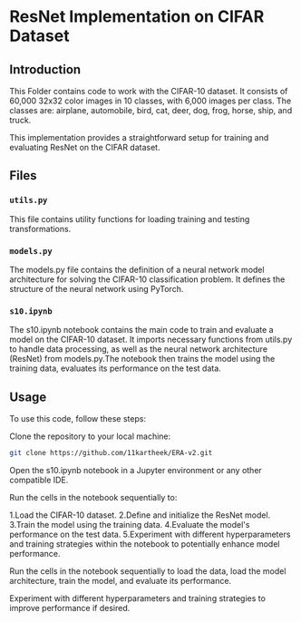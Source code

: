 # ResNet Implementation on CIFAR Dataset

## Introduction
This Folder contains code to work with the CIFAR-10 dataset. It consists of 60,000 32x32 color images in 10 classes, with 6,000 images per class. The classes are: airplane, automobile, bird, cat, deer, dog, frog, horse, ship, and truck. 

This implementation provides a straightforward setup for training and evaluating ResNet on the CIFAR dataset.

## Files
### `utils.py`
This file contains utility functions for loading training and testing transformations.

### `models.py`
The models.py file contains the definition of a neural network model architecture for solving the CIFAR-10 classification problem. It defines the structure of the neural network using PyTorch.

### `s10.ipynb`
The s10.ipynb notebook contains the main code to train and evaluate a model on the CIFAR-10 dataset.  It imports necessary functions from utils.py to handle data processing, as well as the neural network architecture (ResNet) from models.py.The notebook then trains the model using the training data, evaluates its performance on the test data.

## Usage
To use this code, follow these steps:

Clone the repository to your local machine:
 ```bash
git clone https://github.com/11kartheek/ERA-v2.git
```
Open the s10.ipynb notebook in a Jupyter environment or any other compatible IDE.

Run the cells in the notebook sequentially to:

1.Load the CIFAR-10 dataset.
2.Define and initialize the ResNet model.
3.Train the model using the training data.
4.Evaluate the model's performance on the test data.
5.Experiment with different hyperparameters and training strategies within the notebook to potentially enhance model performance.

Run the cells in the notebook sequentially to load the data, load the model architecture, train the model, and evaluate its performance.

Experiment with different hyperparameters and training strategies to improve performance if desired.
